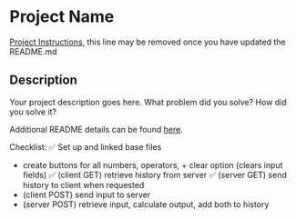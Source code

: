 # Project Name

[Project Instructions](./INSTRUCTIONS.md), this line may be removed once you have updated the README.md

## Description

Your project description goes here. What problem did you solve? How did you solve it?

Additional README details can be found [here](https://github.com/PrimeAcademy/readme-template/blob/master/README.md).


Checklist:
✅ Set up and linked base files
- create buttons for all numbers, operators, + clear option (clears input fields)
✅ (client GET) retrieve history from server 
✅ (server GET) send history to client when requested
- (client POST) send input to server 
- (server POST) retrieve input, calculate output, add both to history

